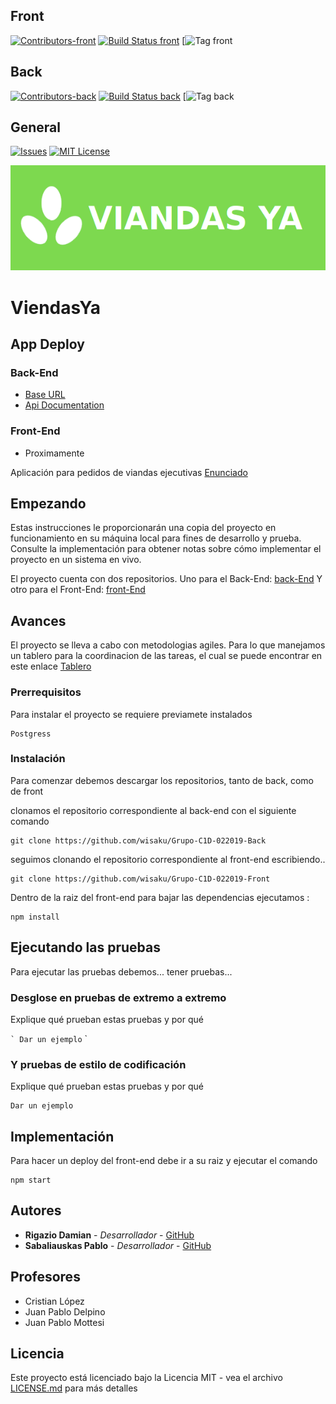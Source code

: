 ## Front
[![Contributors-front][contributors-shield]][contributors-front-url]
[![Build Status front](https://travis-ci.org/wisaku/Grupo-C1D-022019-Front.svg?branch=master)](https://travis-ci.com/wisaku/Grupo-C1D-022019-Front)
[![Tag front](https://img.shields.io/github/v/tag/wisaku/Grupo-C1D-022019-Front)
## Back
[![Contributors-back][contributors-shield]][contributors-back-url]
[![Build Status back](https://travis-ci.org/wisaku/Grupo-C1D-022019-Back.svg?branch=master)](https://travis-ci.com/wisaku/Grupo-C1D-022019-Back)
[![Tag back](https://img.shields.io/github/v/tag/wisaku/Grupo-C1D-022019-Back)
## General
[![Issues][issues-shield]][issues-url]
[![MIT License][license-shield]][license-url]

![Logo](img/logo.png)

# ViendasYa

## App Deploy
### Back-End
  - [Base URL](https://viandas-ya-api.herokuapp.com)
  - [Api Documentation](https://viandas-ya-api.herokuapp.com/swagger-ui.html)
### Front-End
  - Proximamente

Aplicación para pedidos de viandas ejecutivas
[Enunciado](https://docs.google.com/document/d/17QABkh7KEPPmly7Be-64SxATOCx3nJkPMi5mqjXMBBY/edit)
## Empezando

Estas instrucciones le proporcionarán una copia del proyecto en funcionamiento en su máquina local para fines de desarrollo y prueba. Consulte la implementación para obtener notas sobre cómo implementar el proyecto en un sistema en vivo.

El proyecto cuenta con dos repositorios. 
Uno para el Back-End:
[back-End](https://github.com/wisaku/Grupo-C1D-022019-Back)
Y otro para el Front-End: 
[front-End](https://github.com/wisaku/Grupo-C1D-022019-Front)

## Avances

El proyecto se lleva a cabo con metodologias agiles. Para lo que manejamos un tablero para la coordinacion de las tareas, el cual se puede encontrar en este enlace
[Tablero](https://trello.com/b/RIkRhqgd/viandas-ya)

### Prerrequisitos

Para instalar el proyecto se requiere previamete instalados

```
Postgress
```

### Instalación

Para comenzar debemos descargar los repositorios, tanto de back, como de front

clonamos el repositorio correspondiente al back-end con el siguiente comando

```
git clone https://github.com/wisaku/Grupo-C1D-022019-Back
```

seguimos clonando el repositorio correspondiente al front-end escribiendo..

```
git clone https://github.com/wisaku/Grupo-C1D-022019-Front
```

Dentro de la raiz del front-end para bajar las dependencias ejecutamos :
```
npm install
```



## Ejecutando las pruebas

Para ejecutar las pruebas debemos... tener pruebas... 

### Desglose en pruebas de extremo a extremo

Explique qué prueban estas pruebas y por qué

`` `
Dar un ejemplo
`` `

### Y pruebas de estilo de codificación

Explique qué prueban estas pruebas y por qué

```
Dar un ejemplo
```

## Implementación

Para hacer un deploy del front-end debe ir a su raiz y ejecutar el comando
```
npm start
```

## Autores
* **Rigazio Damian** - *Desarrollador* - [GitHub](https://github.com/sirDemian)
* **Sabaliauskas Pablo** - *Desarrollador* - [GitHub](https://github.com/wisaku)

## Profesores
* Cristian López
* Juan Pablo Delpino
* Juan Pablo Mottesi
## Licencia

Este proyecto está licenciado bajo la Licencia MIT - vea el archivo [LICENSE.md](LICENSE.md) para más detalles


<!-- MARKDOWN LINKS & IMAGES -->
<!-- https://www.markdownguide.org/basic-syntax/#reference-style-links -->
[contributors-shield]: https://img.shields.io/github/contributors/wisaku/Grupo-C1D-022019-Documentation
[contributors-back-url]: https://github.com/wisaku/Grupo-C1D-022019-Back/graphs/contributors
[contributors-front-url]: https://github.com/wisaku/Grupo-C1D-022019-Front/graphs/contributors

[issues-shield]: https://img.shields.io/github/issues/wisaku/Grupo-C1D-022019-Documentation
[issues-url]: https://github.com/wisaku/Grupo-C1D-022019-Documentation/issues
[license-shield]: https://img.shields.io/github/license/wisaku/Grupo-C1D-022019-Documentation
[license-url]: https://github.com/wisaku/Grupo-C1D-022019-Documentation/blob/master/LICENSE.md
